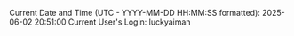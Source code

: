 Current Date and Time (UTC - YYYY-MM-DD HH:MM:SS formatted): 2025-06-02 20:51:00
Current User's Login: luckyaiman
